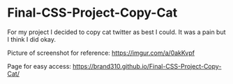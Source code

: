 # Final-CSS-Project-Copy-Cat

For my project I decided to copy cat twitter as best I could. It was a pain but I think I did okay.

Picture of screenshot for reference:
https://imgur.com/a/0akKvpf

Page for easy access:
https://brand310.github.io/Final-CSS-Project-Copy-Cat/
